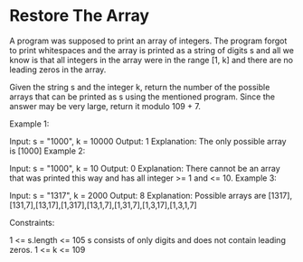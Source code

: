 # Restore The Array

A program was supposed to print an array of integers. The program forgot to print whitespaces and the array is printed as a string of digits s and all we know is that all integers in the array were in the range [1, k] and there are no leading zeros in the array.

Given the string s and the integer k, return the number of the possible arrays that can be printed as s using the mentioned program. Since the answer may be very large, return it modulo 109 + 7.

 

Example 1:

Input: s = "1000", k = 10000
Output: 1
Explanation: The only possible array is [1000]
Example 2:

Input: s = "1000", k = 10
Output: 0
Explanation: There cannot be an array that was printed this way and has all integer >= 1 and <= 10.
Example 3:

Input: s = "1317", k = 2000
Output: 8
Explanation: Possible arrays are [1317],[131,7],[13,17],[1,317],[13,1,7],[1,31,7],[1,3,17],[1,3,1,7]
 

Constraints:

1 <= s.length <= 105
s consists of only digits and does not contain leading zeros.
1 <= k <= 109